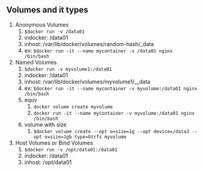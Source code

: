 ## Volumes and it types
1. Anonymous Volumes
	1. `$docker run -v /data01`
	2. indocker:  /data01
	3. inhost: /var/lib/docker/volumes/random-hash/_data
	4. ex: `$docker run -it --name mycontainer -v /data01 nginx /bin/bash`
2. Named Volumes
	1. `$docker run -v myvolume1:/data01`
	2. indocker: /data01
	3. inhost: /var/lib/docker/volumes/myvolume1/__data
	4. ex: `$docker run -it --name mycontainer -v myvolume:/data01 nginx /bin/bash`
	5. equv
		1. `docker volume create myvolume`
		2. `docker run -it --name mycontainer -v myvolume:/data01 nginx /bin/bash`
	6. volume with size
		1. `$docker volume create --opt o=size=1g --opt device=/data3 --opt o=size=1gb type=btrfs myvolume`
3. Host Volumes or Bind Volumes
	1. `$docker run -v /opt/data01:/data01`
	2. indocker: /data01
	3. inhost: /opt/data01
